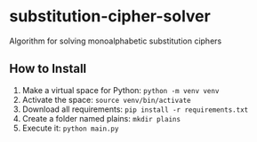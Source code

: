 # substitution-cipher-solver
Algorithm for solving monoalphabetic substitution ciphers

## How to Install
1. Make a virtual space for Python: `python -m venv venv`
2. Activate the space: `source venv/bin/activate`
3. Download all requirements: `pip install -r requirements.txt`
4. Create a folder named plains: `mkdir plains`
5. Execute it: `python main.py`
